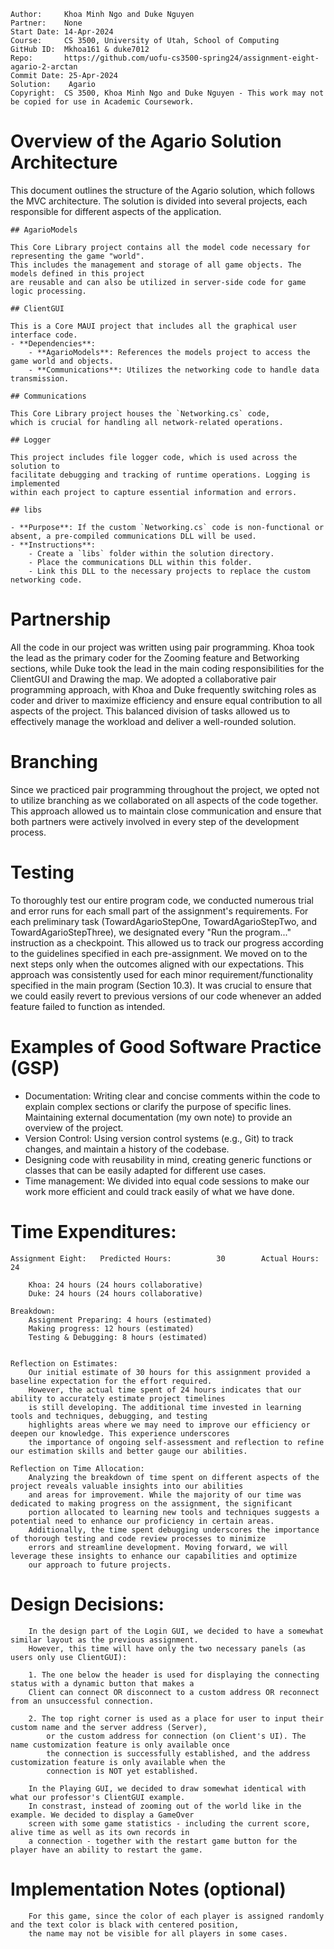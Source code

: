 ```
Author:     Khoa Minh Ngo and Duke Nguyen
Partner:    None
Start Date: 14-Apr-2024
Course:     CS 3500, University of Utah, School of Computing
GitHub ID:  Mkhoa161 & duke7012
Repo:       https://github.com/uofu-cs3500-spring24/assignment-eight-agario-2-arctan
Commit Date: 25-Apr-2024
Solution:    Agario
Copyright:  CS 3500, Khoa Minh Ngo and Duke Nguyen - This work may not be copied for use in Academic Coursework.
```

# Overview of the Agario Solution Architecture

This document outlines the structure of the Agario solution, which follows the MVC architecture. 
The solution is divided into several projects, each responsible for different aspects of the application.

    ## AgarioModels

    This Core Library project contains all the model code necessary for representing the game "world". 
    This includes the management and storage of all game objects. The models defined in this project 
    are reusable and can also be utilized in server-side code for game logic processing.

    ## ClientGUI

    This is a Core MAUI project that includes all the graphical user interface code. 
    - **Dependencies**:
        - **AgarioModels**: References the models project to access the game world and objects.
        - **Communications**: Utilizes the networking code to handle data transmission.

    ## Communications

    This Core Library project houses the `Networking.cs` code, 
    which is crucial for handling all network-related operations.

    ## Logger

    This project includes file logger code, which is used across the solution to 
    facilitate debugging and tracking of runtime operations. Logging is implemented 
    within each project to capture essential information and errors.

    ## libs

    - **Purpose**: If the custom `Networking.cs` code is non-functional or absent, a pre-compiled communications DLL will be used.
    - **Instructions**:
        - Create a `libs` folder within the solution directory.
        - Place the communications DLL within this folder.
        - Link this DLL to the necessary projects to replace the custom networking code.

# Partnership 

All the code in our project was written using pair programming. Khoa took the lead as the primary coder for the Zooming feature and Betworking
sections, while Duke took the lead in the main coding responsibilities for the ClientGUI and Drawing the map. We adopted a 
collaborative pair programming approach, with Khoa and Duke frequently switching roles as coder and driver to maximize efficiency 
and ensure equal contribution to all aspects of the project. This balanced division of tasks allowed us to effectively manage the workload 
and deliver a well-rounded solution.

# Branching

Since we practiced pair programming throughout the project, we opted not to utilize branching as we collaborated on all aspects 
of the code together. This approach allowed us to maintain close communication and ensure that both partners were actively involved 
in every step of the development process.


# Testing

To thoroughly test our entire program code, we conducted numerous trial and error runs for each small part of the assignment's requirements. 
For each preliminary task (TowardAgarioStepOne, TowardAgarioStepTwo, and TowardAgarioStepThree), we designated every "Run the program..." 
instruction as a checkpoint. This allowed us to track our progress according to the guidelines specified in each pre-assignment. We moved 
on to the next steps only when the outcomes aligned with our expectations. This approach was consistently used for each minor 
requirement/functionality specified in the main program (Section 10.3). It was crucial to ensure that we could easily revert to previous 
versions of our code whenever an added feature failed to function as intended.


# Examples of Good Software Practice (GSP)

- Documentation: Writing clear and concise comments within the code to explain complex sections or clarify the purpose of specific lines. Maintaining external documentation (my own note) to provide an overview of the project.
- Version Control: Using version control systems (e.g., Git) to track changes, and maintain a history of the codebase.
- Designing code with reusability in mind, creating generic functions or classes that can be easily adapted for different use cases.
- Time management: We divided into equal code sessions to make our work more efficient and could track easily of what we have done.

# Time Expenditures:

    Assignment Eight:   Predicted Hours:          30        Actual Hours:   24
        
        Khoa: 24 hours (24 hours collaborative)
        Duke: 24 hours (24 hours collaborative)

    Breakdown:
        Assignment Preparing: 4 hours (estimated)
        Making progress: 12 hours (estimated)
        Testing & Debugging: 8 hours (estimated)

        
    Reflection on Estimates:
        Our initial estimate of 30 hours for this assignment provided a baseline expectation for the effort required. 
        However, the actual time spent of 24 hours indicates that our ability to accurately estimate project timelines 
        is still developing. The additional time invested in learning tools and techniques, debugging, and testing 
        highlights areas where we may need to improve our efficiency or deepen our knowledge. This experience underscores 
        the importance of ongoing self-assessment and reflection to refine our estimation skills and better gauge our abilities.

    Reflection on Time Allocation:
        Analyzing the breakdown of time spent on different aspects of the project reveals valuable insights into our abilities 
        and areas for improvement. While the majority of our time was dedicated to making progress on the assignment, the significant 
        portion allocated to learning new tools and techniques suggests a potential need to enhance our proficiency in certain areas. 
        Additionally, the time spent debugging underscores the importance of thorough testing and code review processes to minimize 
        errors and streamline development. Moving forward, we will leverage these insights to enhance our capabilities and optimize 
        our approach to future projects.


# Design Decisions:

        In the design part of the Login GUI, we decided to have a somewhat similar layout as the previous assignment.
        However, this time will have only the two necessary panels (as users only use ClientGUI):
        
        1. The one below the header is used for displaying the connecting status with a dynamic button that makes a 
        Client can connect OR disconnect to a custom address OR reconnect from an unsuccessful connection. 

        2. The top right corner is used as a place for user to input their custom name and the server address (Server),
            or the custom address for connection (on Client's UI). The name customization feature is only available once
            the connection is successfully established, and the address customization feature is only available when the
            connection is NOT yet established.

        In the Playing GUI, we decided to draw somewhat identical with what our professor's ClientGUI example.
        In constrast, instead of zooming out of the world like in the example. We decided to display a GameOver
        screen with some game statistics - including the current score, alive time as well as its own records in
        a connection - together with the restart game button for the player have an ability to restart the game.


# Implementation Notes (optional)

        For this game, since the color of each player is assigned randomly and the text color is black with centered position, 
        the name may not be visible for all players in some cases.